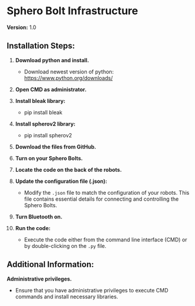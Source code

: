 # Sphero Bolt Infrastructure

**Version:** 1.0

## Installation Steps:

1. **Download python and install.**
    - Download newest version of python: https://www.python.org/downloads/
3. **Open CMD as administrator.**
   
4. **Install bleak library:** 
    - pip install bleak
5. **Install spherov2 library:** 
    - pip install spherov2
6. **Download the files from GitHub.**

7. **Turn on your Sphero Bolts.**

8. **Locate the code on the back of the robots.**

9. **Update the configuration file (.json):**
    - Modify the `.json` file to match the configuration of your robots. This file contains essential details for connecting and controlling the Sphero Bolts.

9. **Turn Bluetooth on.**

10. **Run the code:**
    - Execute the code either from the command line interface (CMD) or by double-clicking on the `.py` file.

## Additional Information:

**Administrative privileges.**

- Ensure that you have administrative privileges to execute CMD commands and install necessary libraries.
